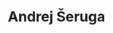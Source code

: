 ---
SICRIS: 15295
draft: false
fixName: andrej_šeruga
location: R2.32 - Vzdrževalci
mailInfo: andrej.seruga@fri.uni-lj.si
officeHours: null
profName: Andrej Šeruga
profTitle: Vzdrževalec
telephoneInfo: null
title: Andrej Šeruga
---